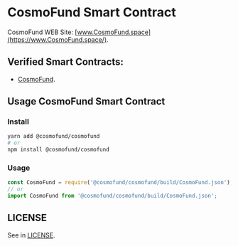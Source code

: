 # CosmoFund Smart Contract
CosmoFund WEB Site: [www.CosmoFund.space](https://www.CosmoFund.space/).


## Verified Smart Contracts:
- [CosmoFund](https://etherscan.io/address/).


## Usage CosmoFund Smart Contract
### Install
```bash
yarn add @cosmofund/cosmofund
# or
npm install @cosmofund/cosmofund
```

### Usage
```js
const CosmoFund = require('@cosmofund/cosmofund/build/CosmoFund.json');
// or
import CosmoFund from '@cosmofund/cosmofund/build/CosmoFund.json';
```


## LICENSE
See in [LICENSE](/LICENSE).
